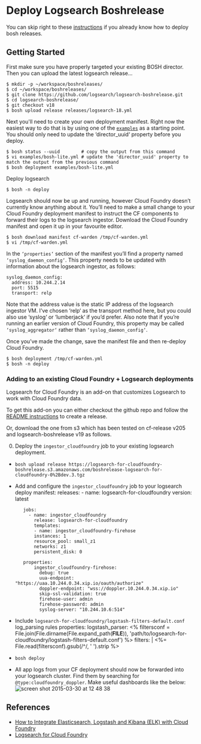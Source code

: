 # Deploy Logsearch Boshrelease
    
You can skip right to these [instructions](https://gist.github.com/malston/02171536c1010f2bd12c) if you already know how to deploy bosh releases.

## Getting Started

First make sure you have properly targeted your existing BOSH director. Then
you can upload the latest logsearch release...

    $ mkdir -p ~/workspace/boshreleases/
    $ cd ~/workspace/boshreleases/
    $ git clone https://github.com/logsearch/logsearch-boshrelease.git
    $ cd logsearch-boshrelease/
    $ git checkout v18
    $ bosh upload release releases/logsearch-18.yml

Next you'll need to create your own deployment manifest. Right now the easiest
way to do that is by using one of the [`examples`](./examples) as a starting
point. You should only need to update the ‘director_uuid‘ property before you deploy.

    $ bosh status --uuid        # copy the output from this command
    $ vi examples/bosh-lite.yml # update the 'director_uuid' property to match the output from the previous command
    $ bosh deployment examples/bosh-lite.yml

Deploy logsearch

    $ bosh -n deploy

Logsearch should now be up and running, however Cloud Foundry doesn’t currently know anything about it. You’ll need to make a small change to your Cloud Foundry deployment manifest to instruct the CF components to forward their logs to the logsearch ingestor. Download the Cloud Foundry manifest and open it up in your favourite editor.

    $ bosh download manifest cf-warden /tmp/cf-warden.yml
    $ vi /tmp/cf-warden.yml
    
In the `‘properties‘` section of the manifest you’ll find a property named `‘syslog_daemon_config‘`. This property needs to be updated with information about the logsearch ingestor, as follows:
```
syslog_daemon_config:
  address: 10.244.2.14
  port: 5515
  transport: relp
```
Note that the address value is the static IP address of the logsearch ingestor VM. I’ve chosen ‘relp‘ as the transport method here, but you could also use ‘syslog‘ or ‘lumberjack‘ if you’d prefer. Also note that if you’re running an earlier version of Cloud Foundry, this property may be called `‘syslog_aggregator‘` rather than `‘syslog_daemon_config‘`.

Once you’ve made the change, save the manifest file and then re-deploy Cloud Foundry.

    $ bosh deployment /tmp/cf-warden.yml
    $ bosh -n deploy

### Adding to an existing Cloud Foundry + Logsearch deployments

Logsearch for Cloud Foundry is an add-on that customizes Logsearch to work with Cloud Foundry data. 

To get this add-on you can either checkout the github repo and follow the [README instructions](https://github.com/logsearch/logsearch-for-cloudfoundry/blob/master/logsearch-for-cloudfoundry-boshrelease/README.md) to create a release.

Or, download the one from s3 which has been tested on cf-release v205 and logsearch-boshrelease v19 as follows.

0.  Deploy the `ingestor_cloudfoundry` job to your existing logsearch deployment.

  * `bosh upload release https://logsearch-for-cloudfoundry-boshrelease.s3.amazonaws.com/boshrelease-logsearch-for-cloudfoundry-0%2Bdev.3.tgz`
  * Add and configure the `ingestor_cloudfoundry` job to your logsearch deploy manifest:
           releases:
  	          - name: logsearch-for-cloudfoundry
                version: latest    
  
           jobs:
             - name: ingestor_cloudfoundry
               release: logsearch-for-cloudfoundry
               templates: 
               - name: ingestor_cloudfoundry-firehose
               instances: 1
               resource_pool: small_z1
               networks: z1
               persistent_disk: 0
  
           properties:
               ingestor_cloudfoundry-firehose:
                 debug: true
                 uua-endpoint: "https://uaa.10.244.0.34.xip.io/oauth/authorize"
                 doppler-endpoint: "wss://doppler.10.244.0.34.xip.io"
                 skip-ssl-validation: true
                 firehose-user: admin
                 firehose-password: admin
                 syslog-server: "10.244.10.6:514"
   
   * Include `logsearch-for-cloudfoundry/logstash-filters-default.conf` log_parsing rules
           properties:
             logstash_parser:
           <% filtersconf = File.join(File.dirname(File.expand_path(__FILE__)), 'path/to/logsearch-for-  cloudfoundry/logstash-filters-default.conf') %>
                filters: |
                        <%= File.read(filtersconf).gsub(/^/, '            ').strip %>

   * `bosh deploy`
   * All app logs from your CF deployment should now be forwarded into your logsearch cluster.  Find them by searching for `@type:cloudfoundry_doppler`.  Make useful dashboards like the below:
   ![screen shot 2015-03-30 at 12 48 38](https://cloud.githubusercontent.com/assets/227505/6895741/236ac118-d6db-11e4-802d-19f548d323f5.png)


## References
- [How to Integrate Elasticsearch, Logstash and Kibana (ELK) with Cloud Foundry](http://cloudcredo.com/how-to-integrate-elasticsearch-logstash-and-kibana-elk-with-cloud-foundry/)
- [Logsearch for Cloud Foundry](https://github.com/logsearch/logsearch-for-cloudfoundry)
